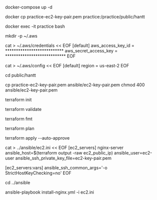docker-compose up -d 

docker cp practice-ec2-key-pair.pem practice:/practice/public/hantt

docker exec -it practice bash

mkdir -p ~/.aws

cat > ~/.aws/credentials << EOF
[default]
aws_access_key_id = ***************************
aws_secret_access_key = ****************************
EOF

cat > ~/.aws/config << EOF
[default]
region = us-east-2
EOF

cd public/hantt

cp practice-ec2-key-pair.pem ansible/ec2-key-pair.pem
chmod 400 ansible/ec2-key-pair.pem

terraform init

terraform validate

terraform fmt

terraform plan

terraform apply --auto-approve

cat > ../ansible/ec2.ini << EOF
[ec2_servers]
nginx-server ansible_host=$(terraform output -raw ec2_public_ip) ansible_user=ec2-user ansible_ssh_private_key_file=ec2-key-pair.pem

[ec2_servers:vars]
ansible_ssh_common_args='-o StrictHostKeyChecking=no'
EOF

cd ../ansible

ansible-playbook install-nginx.yml -i ec2.ini 